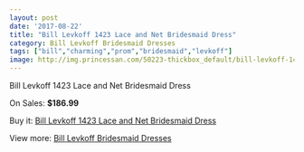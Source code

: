 ```yaml
---
layout: post
date: '2017-08-22'
title: "Bill Levkoff 1423 Lace and Net Bridesmaid Dress"
category: Bill Levkoff Bridesmaid Dresses
tags: ["bill","charming","prom","bridesmaid","levkoff"]
image: http://img.princessan.com/50223-thickbox_default/bill-levkoff-1423-lace-and-net-bridesmaid-dress.jpg
---
```

Bill Levkoff 1423 Lace and Net Bridesmaid Dress

On Sales: **$186.99**
<a href="https://www.princessan.com/en/22693-bill-levkoff-1423-lace-and-net-bridesmaid-dress.html"><amp-img layout="responsive" width="600" height="600" src="//img.princessan.com/50223-thickbox_default/bill-levkoff-1423-lace-and-net-bridesmaid-dress.jpg" alt="Bill Levkoff 1423 Lace and Net Bridesmaid Dress 0" /></a>
<a href="https://www.princessan.com/en/22693-bill-levkoff-1423-lace-and-net-bridesmaid-dress.html"><amp-img layout="responsive" width="600" height="600" src="//img.princessan.com/50224-thickbox_default/bill-levkoff-1423-lace-and-net-bridesmaid-dress.jpg" alt="Bill Levkoff 1423 Lace and Net Bridesmaid Dress 1" /></a>

Buy it: [Bill Levkoff 1423 Lace and Net Bridesmaid Dress](https://www.princessan.com/en/22693-bill-levkoff-1423-lace-and-net-bridesmaid-dress.html "Bill Levkoff 1423 Lace and Net Bridesmaid Dress")

View more: [Bill Levkoff Bridesmaid Dresses](https://www.princessan.com/en/110- "Bill Levkoff Bridesmaid Dresses")